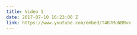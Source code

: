 ```yaml
---
title: Video 1
date: 2017-07-10 16:23:00 Z
link: https://www.youtube.com/embed/T4R7MuNBMvk
---
```


